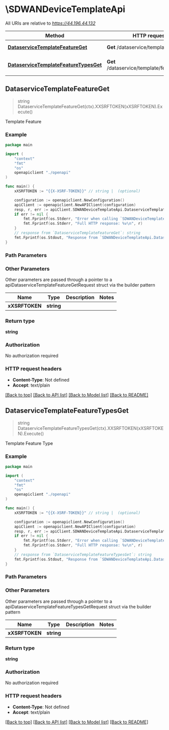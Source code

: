 # \SDWANDeviceTemplateApi

All URIs are relative to *https://44.196.44.132*

Method | HTTP request | Description
------------- | ------------- | -------------
[**DataserviceTemplateFeatureGet**](SDWANDeviceTemplateApi.md#DataserviceTemplateFeatureGet) | **Get** /dataservice/template/feature | Template Feature
[**DataserviceTemplateFeatureTypesGet**](SDWANDeviceTemplateApi.md#DataserviceTemplateFeatureTypesGet) | **Get** /dataservice/template/feature/types | Template Feature Type



## DataserviceTemplateFeatureGet

> string DataserviceTemplateFeatureGet(ctx).XXSRFTOKEN(xXSRFTOKEN).Execute()

Template Feature

### Example

```go
package main

import (
    "context"
    "fmt"
    "os"
    openapiclient "./openapi"
)

func main() {
    xXSRFTOKEN := "{{X-XSRF-TOKEN}}" // string |  (optional)

    configuration := openapiclient.NewConfiguration()
    apiClient := openapiclient.NewAPIClient(configuration)
    resp, r, err := apiClient.SDWANDeviceTemplateApi.DataserviceTemplateFeatureGet(context.Background()).XXSRFTOKEN(xXSRFTOKEN).Execute()
    if err != nil {
        fmt.Fprintf(os.Stderr, "Error when calling `SDWANDeviceTemplateApi.DataserviceTemplateFeatureGet``: %v\n", err)
        fmt.Fprintf(os.Stderr, "Full HTTP response: %v\n", r)
    }
    // response from `DataserviceTemplateFeatureGet`: string
    fmt.Fprintf(os.Stdout, "Response from `SDWANDeviceTemplateApi.DataserviceTemplateFeatureGet`: %v\n", resp)
}
```

### Path Parameters



### Other Parameters

Other parameters are passed through a pointer to a apiDataserviceTemplateFeatureGetRequest struct via the builder pattern


Name | Type | Description  | Notes
------------- | ------------- | ------------- | -------------
 **xXSRFTOKEN** | **string** |  | 

### Return type

**string**

### Authorization

No authorization required

### HTTP request headers

- **Content-Type**: Not defined
- **Accept**: text/plain

[[Back to top]](#) [[Back to API list]](../README.md#documentation-for-api-endpoints)
[[Back to Model list]](../README.md#documentation-for-models)
[[Back to README]](../README.md)


## DataserviceTemplateFeatureTypesGet

> string DataserviceTemplateFeatureTypesGet(ctx).XXSRFTOKEN(xXSRFTOKEN).Execute()

Template Feature Type

### Example

```go
package main

import (
    "context"
    "fmt"
    "os"
    openapiclient "./openapi"
)

func main() {
    xXSRFTOKEN := "{{X-XSRF-TOKEN}}" // string |  (optional)

    configuration := openapiclient.NewConfiguration()
    apiClient := openapiclient.NewAPIClient(configuration)
    resp, r, err := apiClient.SDWANDeviceTemplateApi.DataserviceTemplateFeatureTypesGet(context.Background()).XXSRFTOKEN(xXSRFTOKEN).Execute()
    if err != nil {
        fmt.Fprintf(os.Stderr, "Error when calling `SDWANDeviceTemplateApi.DataserviceTemplateFeatureTypesGet``: %v\n", err)
        fmt.Fprintf(os.Stderr, "Full HTTP response: %v\n", r)
    }
    // response from `DataserviceTemplateFeatureTypesGet`: string
    fmt.Fprintf(os.Stdout, "Response from `SDWANDeviceTemplateApi.DataserviceTemplateFeatureTypesGet`: %v\n", resp)
}
```

### Path Parameters



### Other Parameters

Other parameters are passed through a pointer to a apiDataserviceTemplateFeatureTypesGetRequest struct via the builder pattern


Name | Type | Description  | Notes
------------- | ------------- | ------------- | -------------
 **xXSRFTOKEN** | **string** |  | 

### Return type

**string**

### Authorization

No authorization required

### HTTP request headers

- **Content-Type**: Not defined
- **Accept**: text/plain

[[Back to top]](#) [[Back to API list]](../README.md#documentation-for-api-endpoints)
[[Back to Model list]](../README.md#documentation-for-models)
[[Back to README]](../README.md)

